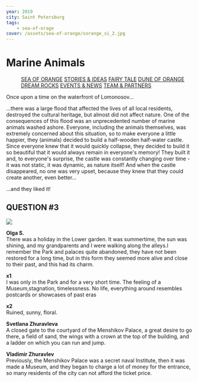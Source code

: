 ```yaml
---
year: 2019
city: Saint Petersburg
tags:
    - sea-of-orage
cover: /assets/sea-of-orange/sorange_si_2.jpg
---
```


# Marine Animals

<Menu>
<a href="/sea-of-orange">SEA OF ORANGE</a>
<a href="/sea-of-orange/stories-and-ideas">STORIES & IDEAS</a>
<a href="/sea-of-orange/fairytale">FAIRY TALE</a>
<a href="/sea-of-orange/dune-of-orange">DUNE OF ORANGE</a>
<a href="/sea-of-orange/dreamrocks">DREAM ROCKS</a>
<a href="/sea-of-orange/events-and-news">EVENTS & NEWS</a>
<a href="/sea-of-orange/team-and-partners">TEAM & PARTNERS</a>
</Menu>

Once upon a time on the waterfront of Lomonosov...

...there was a large flood that affected the lives of all local residents, destroyed the cultural heritage, but almost did not affect nature. One of the consequences of this flood was an unprecedented number of marine animals washed ashore. Everyone, including the animals themselves, was extremely concerned about this situation, so to make everyone a little happier, they (animals) decided to build a half-wooden half-water castle. Since everyone knew that it would quickly collapse, they decided to build it so beautiful that it would always remain in everyone's memory! They built it and, to everyone's surprise, the castle was constantly changing over time - it was not static, it was dynamic, as nature itself! And when the castle disappeared, no one was very upset, because they knew that they could create another, even better...

...and they liked it!

## QUESTION #3

![](/assets/sea-of-orange/questions_5.jpg)

**Olga S.**<br/>
There was a holiday in the Lower garden. It was summertime, the sun was shining, and my grandparents and I were walking along the alleys.I remember the Park and palaces quite abandoned, they have not been restored for a long time, but in this form they seemed more alive and close to their past, and this had its charm.

**x1**<br/>
I was only in the Park and for a very short time. The feeling of a Museum,stagnation, timelessness. No life, everything around resembles postcards or showcases of past eras

**x2**<br/>
Ruined, sunny, floral.

**Svetlana Zhuravleva**<br/>
A closed gate to the courtyard of the Menshikov Palace, a great desire to go there, a field of sand, the wings with a crown at the top of the building, and a ladder on which you can run and jump.

**Vladimir Zhuravlev**<br/>
Previously, the Menshikov Palace was a secret naval Institute, then it was made a Museum, and they began to charge a lot of money for the entrance, so many residents of the city can not afford the ticket price.
